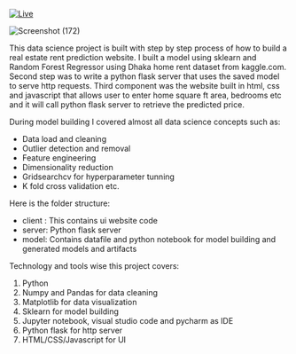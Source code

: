 [![Live](https://img.shields.io/badge/LIVE-VISIT%20NOW-red?style=for-the-badge&logo=firefox)](https://dhakahomerentprediction.onrender.com/)

![Screenshot (172)](https://github.com/user-attachments/assets/737db0ab-f057-47bd-b59a-c96233061460)

This data science project is built with step by step process of how to build a real estate rent prediction website. I built a model using sklearn and Random Forest Regressor using Dhaka home rent dataset from kaggle.com. Second step was to write a python flask server that uses the saved model to serve http requests. Third component was the website built in html, css and javascript that allows user to enter home square ft area, bedrooms etc and it will call python flask server to retrieve the predicted price.

During model building I covered almost all data science concepts such as:

- Data load and cleaning
- Outlier detection and removal
- Feature engineering
- Dimensionality reduction
- Gridsearchcv for hyperparameter tunning
- K fold cross validation etc.

Here is the folder structure:

- client : This contains ui website code
- server: Python flask server
- model: Contains datafile and python notebook for model building and generated models and artifacts

Technology and tools wise this project covers:

1. Python
2. Numpy and Pandas for data cleaning
3. Matplotlib for data visualization
4. Sklearn for model building
5. Jupyter notebook, visual studio code and pycharm as IDE
6. Python flask for http server
7. HTML/CSS/Javascript for UI
